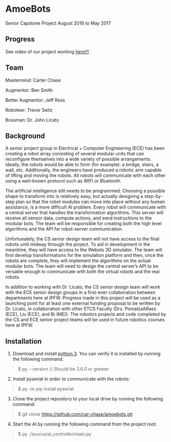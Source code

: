 # AmoeBots
Senior Capstone Project August 2016 to May 2017

## Progress
See video of our project working [here!!!](https://www.youtube.com/playlist?list=PLYU0dKA2AWq_PUPOFTnlwQ91dv_QmZIN5)

## Team
Mastermind:        Carter Chase

Augmentor:         Ben Smith

Better Augmentor:  Jeff Ross

Roboteer:          Trevor Seitz 

Bossman:           Dr. John Licato

## Background
A senior project group in Electrical + Computer Engineering (ECE) has been creating a robot array consisting 
of several modular units that can reconfigure themselves into a wide variety of possible arrangements.  
Ideally, the robots would be able to form (for example): a bridge, stairs, a wall, etc.  Additionally, the 
engineers have produced a robotic arm capable of lifting and moving the robots.  All robots will communicate 
with each other using a well-known protocol such as WIFI or Bluetooth.

The artificial intelligence still needs to be programmed.  Choosing a possible shape to transform into is 
relatively easy, but actually designing a step-by-step plan so that the robot modules can move into place 
without any human assistance, is a more difficult AI problem.  Every robot will communicate with a central 
server that handles the transformation algorithms.  This server will receive all sensor data, compute 
actions, and send instructions to the modular bots.  The team will be responsible for creating both the high 
level algorithms and the API for robot-server communication.

Unfortunately, the CS senior design team will not have access to the final robots until midway through the 
project.  To aid in development in the meantime, they will have access to the Webots 3D simulator.  The 
team will first develop transformations for the simulation platform and then, once the robots are complete, 
they will implement the algorithms on the actual modular bots.  The team will need to design the central 
server’s API to be versatile enough to communicate with both the virtual robots and the real robots.

In addition to working with Dr. Licato, the CS senior design team will work with the ECE senior design 
groups in a first-ever collaboration between departments here at IPFW.  Progress made in this project will 
be used as a launching point for at least one external funding proposal to be written by Dr. Licato, in 
collaboration with other ETCS Faculty (Drs. PomalzaARaez (ECE), Liu (ECE), and Bi (ME)).  The robotics 
projects and code completed by the CS and ECE senior project teams will be used in future robotics courses 
here at IPFW.

## Installation
1. Download and install [python 3](https://www.python.org/downloads/). You can verify it is installed by running the following command:
 
 >$ py --version // Should be 3.6.0 or greater
2. Install pyserial in order to communicate with the robots:
 
 >$ py -m pip install pyserial
3. Clone the project repository to your local drive by running the following command:

 >$ git clone https://github.com/car-chase/amoebots.git
4. Start the AI by running the following command from the project root:

 >$ py ./source/ai_controller/main.py
